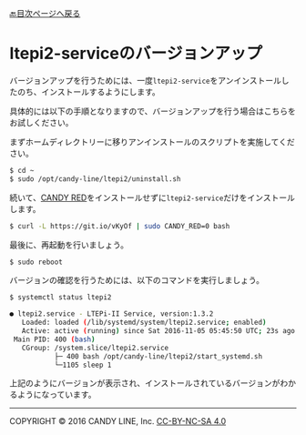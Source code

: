 [🔙目次ページへ戻る](README.md)

# ltepi2-serviceのバージョンアップ

バージョンアップを行うためには、一度`ltepi2-service`をアンインストールしたのち、インストールするようにします。

具体的には以下の手順となりますので、バージョンアップを行う場合はこちらをお試しください。

まずホームディレクトリーに移りアンインストールのスクリプトを実施してください。
```bash
$ cd ~
$ sudo /opt/candy-line/ltepi2/uninstall.sh
```

続いて、[CANDY RED](https://github.com/dbaba/candy-red)をインストールせずに`ltepi2-service`だけをインストールします。
```bash
$ curl -L https://git.io/vKyOf | sudo CANDY_RED=0 bash
```

最後に、再起動を行いましょう。

```bash
$ sudo reboot
```

バージョンの確認を行うためには、以下のコマンドを実行しましょう。

```bash
$ systemctl status ltepi2

● ltepi2.service - LTEPi-II Service, version:1.3.2
   Loaded: loaded (/lib/systemd/system/ltepi2.service; enabled)
   Active: active (running) since Sat 2016-11-05 05:45:50 UTC; 23s ago
 Main PID: 400 (bash)
   CGroup: /system.slice/ltepi2.service
           ├─ 400 bash /opt/candy-line/ltepi2/start_systemd.sh
           └─1105 sleep 1
```
上記のようにバージョンが表示され、インストールされているバージョンがわかるようになっています。

---
COPYRIGHT © 2016 CANDY LINE, Inc. [CC-BY-NC-SA 4.0](https://creativecommons.org/licenses/by-nc-sa/4.0/)
